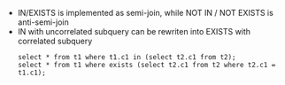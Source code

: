 * IN/EXISTS is implemented as semi-join, while NOT IN / NOT EXISTS is anti-semi-join
* IN with uncorrelated subquery can be rewriten into EXISTS with correlated subquery
	```
	select * from t1 where t1.c1 in (select t2.c1 from t2);
	select * from t1 where exists (select t2.c1 from t2 where t2.c1 = t1.c1);
	```
